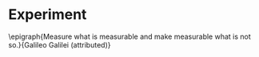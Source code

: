 # Experiment

\epigraph{Measure what is measurable and make measurable
   what is not so.}{Galileo Galilei (attributed)}
